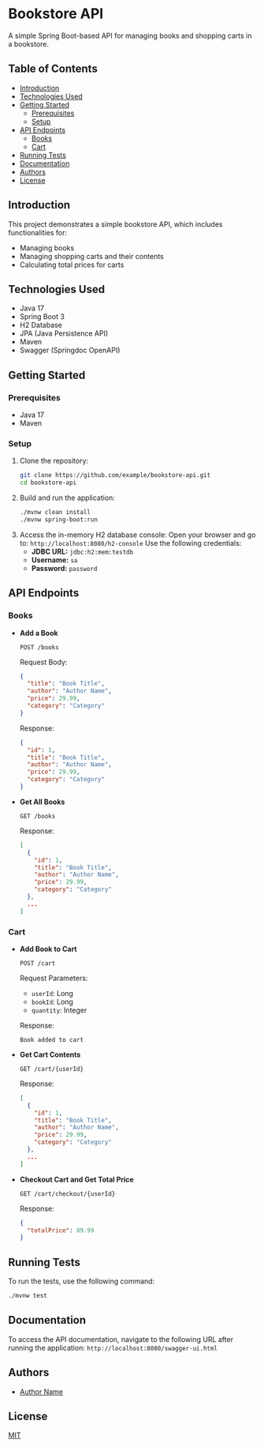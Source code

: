 # Bookstore API

A simple Spring Boot-based API for managing books and shopping carts in a bookstore.

## Table of Contents
- [Introduction](#introduction)
- [Technologies Used](#technologies-used)
- [Getting Started](#getting-started)
    - [Prerequisites](#prerequisites)
    - [Setup](#setup)
- [API Endpoints](#api-endpoints)
    - [Books](#books)
    - [Cart](#cart)
- [Running Tests](#running-tests)
- [Documentation](#documentation)
- [Authors](#authors)
- [License](#license)

## Introduction

This project demonstrates a simple bookstore API, which includes functionalities for:
- Managing books
- Managing shopping carts and their contents
- Calculating total prices for carts

## Technologies Used

- Java 17
- Spring Boot 3
- H2 Database
- JPA (Java Persistence API)
- Maven
- Swagger (Springdoc OpenAPI)

## Getting Started

### Prerequisites

- Java 17
- Maven

### Setup

1. Clone the repository:
   ```sh
   git clone https://github.com/example/bookstore-api.git
   cd bookstore-api
   ```
2. Build and run the application:
   ```sh
   ./mvnw clean install
   ./mvnw spring-boot:run
   ```
3. Access the in-memory H2 database console:
   Open your browser and go to: `http://localhost:8080/h2-console`
   Use the following credentials:
    - **JDBC URL:** `jdbc:h2:mem:testdb`
    - **Username:** `sa`
    - **Password:** `password`

## API Endpoints

### Books

- **Add a Book**

  `POST /books`

  Request Body:
  ```json
  {
    "title": "Book Title",
    "author": "Author Name",
    "price": 29.99,
    "category": "Category"
  }
  ```

  Response:
  ```json
  {
    "id": 1,
    "title": "Book Title",
    "author": "Author Name",
    "price": 29.99,
    "category": "Category"
  }
  ```

- **Get All Books**

  `GET /books`

  Response:
  ```json
  [
    {
      "id": 1,
      "title": "Book Title",
      "author": "Author Name",
      "price": 29.99,
      "category": "Category"
    },
    ...
  ]
  ```

### Cart

- **Add Book to Cart**

  `POST /cart`

  Request Parameters:
    - `userId`: Long
    - `bookId`: Long
    - `quantity`: Integer

  Response:
  ```text
  Book added to cart
  ```

- **Get Cart Contents**

  `GET /cart/{userId}`

  Response:
  ```json
  [
    {
      "id": 1,
      "title": "Book Title",
      "author": "Author Name",
      "price": 29.99,
      "category": "Category"
    },
    ...
  ]
  ```

- **Checkout Cart and Get Total Price**

  `GET /cart/checkout/{userId}`

  Response:
  ```json
  {
    "totalPrice": 89.99
  }
  ```

## Running Tests

To run the tests, use the following command:
```sh
./mvnw test
```

## Documentation

To access the API documentation, navigate to the following URL after running the application:
`http://localhost:8080/swagger-ui.html`

## Authors
- [Author Name](https://github.com/example)

## License
[MIT](LICENSE)